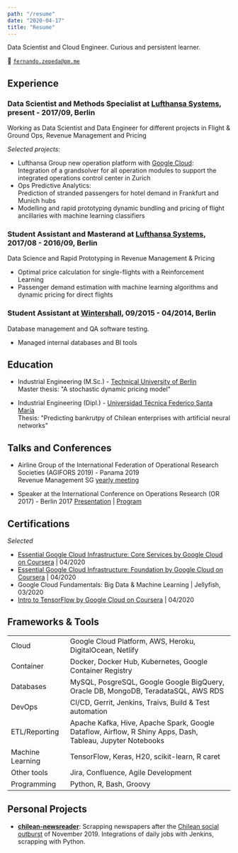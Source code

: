 ```yaml
---
path: "/resume"
date: "2020-04-17"
title: "Resume"
---
```


Data Scientist and Cloud Engineer. Curious and persistent learner.

:email: [`fernando.zepeda@pm.me`](fernando.zepeda@pm.me)

## Experience 

### Data Scientist and Methods Specialist at [Lufthansa Systems](https://www.lhsystems.com/), present - 2017/09, Berlin

Working as Data Scientist and Data Engineer for different projects in Flight & Ground Ops, Revenue Management and Pricing   

*Selected projects*:
- Lufthansa Group new operation platform with [Google Cloud](https://cloud.google.com/):   
Integration of a grandsolver for all operation modules to support the integrated operations control center in Zurich
- Ops Predictive Analytics:  
 Prediction of stranded passengers for hotel demand in Frankfurt and Munich hubs 
- Modelling and rapid prototyping dynamic bundling and pricing of flight ancillaries with machine learning classifiers 

### Student Assistant and Masterand at [Lufthansa Systems](https://www.lhsystems.com/), 2017/08 - 2016/09, Berlin

Data Science and Rapid Prototyping in Revenue Management & Pricing

- Optimal price calculation for single-flights with a  Reinforcement Learning 
- Passenger demand estimation with machine learning algorithms and dynamic pricing for direct flights


### Student Assistant at [Wintershall](https://wintershalldea.com/en), 09/2015 - 04/2014, Berlin

Database management and QA software testing. 

- Managed internal databases and BI tools 

## Education 
-  <span class="colored-text_1">Industrial Engineering (M.Sc.)</span> - [Technical University of Berlin](https://www.tu-berlin.de/menue/home/)  
Master thesis: "A stochastic dynamic pricing model"

-  <span class="colored-text_1">Industrial Engineering (Dipl.)</span> - 
[Universidad Técnica Federico Santa María](https://www.usm.cl/)  
Thesis: "Predicting bankrutpy of Chilean enterprises with artificial neural networks"

## Talks and Conferences 

- Airline Group of the International Federation of Operational Research Societies (<span class="colored-text_1">AGIFORS 2019</span>) - Panama 2019  
Revenue Management SG [yearly meeting](https://agifors.org/rm-2019)

- Speaker at the International Conference on Operations Research (<span class="colored-text_1">OR 2017</span>) - Berlin 2017 [Presentation](https://www.dropbox.com/s/h7vtkc215zh3r43/OR_2017.pdf?dl=0) | [Program](https://www.euro-online.org/conf/admin/tmp/program-gor2017.pdf)


## Certifications 

*Selected*

- [Essential Google Cloud Infrastructure: Core Services by Google Cloud on Coursera](https://www.coursera.org/account/accomplishments/records/W2ZTKPJ8QG4D) | 04/2020
- [Essential Google Cloud Infrastructure: Foundation by Google Cloud on Coursera](https://www.coursera.org/account/accomplishments/records/N7W6UZCUCHY6) | 04/2020
- Google Cloud Fundamentals: Big Data & Machine Learning | Jellyfish, 03/2020
- [Intro to TensorFlow by Google Cloud on Coursera](https://www.coursera.org/account/accomplishments/records/B7SLNSP8BY9U) | 04/2020

## Frameworks & Tools 

|                                                          |                                                                                                            |
|----------------------------------------------------------|------------------------------------------------------------------------------------------------------------|
| <span class="colored-text_1">Cloud</span>            | Google Cloud Platform, AWS, Heroku, DigitalOcean, Netlify                                                  |
| <span class="colored-text_1">Container</span>        | Docker, Docker Hub, Kubernetes, Google Container Registry                                                  |
| <span class="colored-text_1">Databases</span>        | MySQL, PosgreSQL, Google Google BigQuery, Oracle DB, MongoDB, TeradataSQL, AWS RDS                         |
| <span class="colored-text_1">DevOps</span>           | CI/CD, Gerrit, Jenkins, Traivs, Build & Test automation                                                    |
| <span class="colored-text_1">ETL/Reporting</span>    | Apache Kafka, Hive, Apache Spark, Google Dataflow, Airflow, R Shiny Apps, Dash, Tableau, Jupyter Notebooks |
| <span class="colored-text_1">Machine Learning</span> | TensorFlow, Keras, H20, scikit-learn, R caret                                                              |
| <span class="colored-text_1">Other tools</span>      | Jira, Confluence, Agile Development                                                                        |
| <span class="colored-text_1">Programming</span>  | Python, R, Bash, Groovy                                                                                    |


## Personal Projects 

- **[chilean-newsreader](https://github.com/Fmrhj/chile-newsreader)**: Scrapping newspapers after the [Chilean social outburst](https://www.google.com/search?q=Chilean+social+outburst) of November 2019. Integrations of daily jobs with Jenkins, scrapping with Python. 